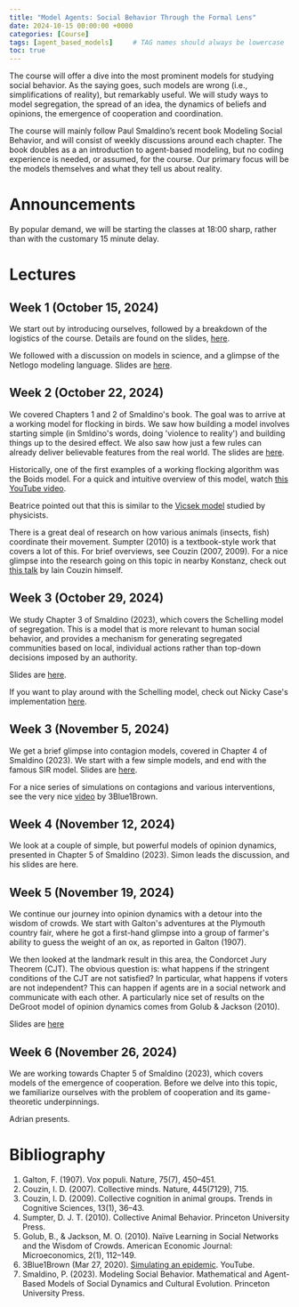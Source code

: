 ```yaml
---
title: "Model Agents: Social Behavior Through the Formal Lens"
date: 2024-10-15 00:00:00 +0000
categories: [Course]
tags: [agent_based_models]     # TAG names should always be lowercase
toc: true
---
```


The course will offer a dive into the most prominent models for studying social behavior. 
As the saying goes, such models are wrong (i.e., simplifications of reality), but remarkably useful. 
We will study ways to model segregation, the spread of an idea, the dynamics of beliefs and opinions, 
the emergence of cooperation and coordination.

The course will mainly follow Paul Smaldino’s recent book Modeling Social Behavior, 
and will consist of weekly discussions around each chapter. 
The book doubles as a an introduction to agent-based modeling, 
but no coding experience is needed, or assumed, for the course. 
Our primary focus will be the models themselves and what they tell us about reality.

# Announcements
By popular demand, we will be starting the classes at 18:00 sharp, 
rather than with the customary 15 minute delay. 

# Lectures

## Week 1 (October 15, 2024)
We start out by introducing ourselves, followed by a breakdown of the logistics of the course.
Details are found on the slides, [here](/content/teaching/2024-2025-model-agents/00-logistics.pdf).

We followed with a discussion on models in science, and a glimpse of the Netlogo modeling language.
Slides are [here](/content/teaching/2024-2025-model-agents/01-why-model.pdf).

## Week 2 (October 22, 2024)
We covered Chapters 1 and 2 of Smaldino's book. 
The goal was to arrive at a working model for flocking in birds.
We saw how building a model involves starting simple (in Smldino's words, doing 'violence to reality') 
and building things up to the desired effect. 
We also saw how just a few rules can already deliver believable features from the real world.
The slides are [here](/content/teaching/2024-2025-model-agents/02-flocking.pdf).

Historically, one of the first examples of a working flocking algorithm was the Boids model.
For a quick and intuitive overview of this model, watch 
[this YouTube video](https://www.youtube.com/watch?v=4LWmRuB-uNU).

Beatrice pointed out that this is similar to the [Vicsek model](https://en.wikipedia.org/wiki/Vicsek_model) studied by physicists.

There is a great deal of research on how various animals (insects, fish) coordinate their movement.
Sumpter (2010) is a textbook-style work that covers a lot of this.
For brief overviews, see Couzin (2007, 2009).
For a nice glimpse into the research going on this topic in nearby Konstanz, 
check out [this talk](https://www.youtube.com/watch?v=LTVx93IV8Hs) by Iain Couzin himself.

## Week 3 (October 29, 2024)
We study Chapter 3 of Smaldino (2023), which covers the Schelling model of segregation.
This is a model that is more relevant to human social behavior, and provides a mechanism
for generating segregated communities based on local, individual actions rather than 
top-down decisions imposed by an authority.

Slides are [here](/content/teaching/2024-2025-model-agents/03-schelling-segregation.pdf).

If you want to play around with the Schelling model, check out Nicky Case's implementation 
[here](https://ncase.me/polygons/).


## Week 3 (November 5, 2024)
We get a brief glimpse into contagion models, covered in Chapter 4 of Smaldino (2023).
We start with a few simple models, and end with the famous SIR model.
Slides are [here](/content/teaching/2024-2025-model-agents/04-contagion-models.pdf).

For a nice series of simulations on contagions and various interventions, see 
the very nice [video](https://www.youtube.com/watch?v=gxAaO2rsdIs) by 3Blue1Brown.

## Week 4 (November 12, 2024)
We look at a couple of simple, but powerful models of opinion dynamics, 
presented in Chapter 5 of Smaldino (2023).
Simon leads the discussion, and his slides are here.

## Week 5 (November 19, 2024)
We continue our journey into opinion dynamics with a detour into the wisdom of crowds.
We start with Galton's adventures at the Plymouth country fair, where he got a first-hand glimpse into
a group of farmer's ability to guess the weight of an ox, as reported in Galton (1907). 

We then looked at the landmark result in this area, the Condorcet Jury Theorem (CJT).
The obvious question is: what happens if the stringent conditions of the CJT are not satisfied?
In particular, what happens if voters are not independent? This can happen if agents are in a 
social network and communicate with each other.
A particularly nice set of results on the DeGroot model of opinion dynamics comes from Golub & Jackson (2010).

Slides are [here](/content/teaching/2024-2025-model-agents/06-wisdom-of-crowds.pdf)

## Week 6 (November 26, 2024)
We are working towards Chapter 5 of Smaldino (2023), which covers models of the emergence of cooperation.
Before we delve into this topic, we familiarize ourselves with the problem of cooperation and its 
game-theoretic underpinnings.

Adrian presents.

# Bibliography
1. Galton, F. (1907). Vox populi. Nature, 75(7), 450–451.
2. Couzin, I. D. (2007). Collective minds. Nature, 445(7129), 715.
3. Couzin, I. D. (2009). Collective cognition in animal groups. Trends in Cognitive Sciences, 13(1), 36–43.
4. Sumpter, D. J. T. (2010). Collective Animal Behavior. Princeton University Press.
5. Golub, B., & Jackson, M. O. (2010). Naïve Learning in Social Networks and the Wisdom of Crowds. American Economic Journal: Microeconomics, 2(1), 112–149.
6. 3Blue1Brown (Mar 27, 2020). [Simulating an epidemic](https://www.youtube.com/watch?v=gxAaO2rsdIs). YouTube.
7. Smaldino, P. (2023). Modeling Social Behavior. Mathematical and Agent-Based Models of Social Dynamics and Cultural Evolution. Princeton University Press.
